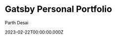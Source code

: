 ---
title: Gatsby Personal Portfolio
github: https://github.com/pycoder2000/portfolio-v4
demo: https://parthdesai.vercel.app/
author: Parth Desai
author_link: https://github.com/pycoder2000
date: 2023-02-22T00:00:00.000Z
description: Personal portfolio website template built with Gatsby
ssg:
  - Gatsby
css: null
cms: null
category:
  - Portfolio
draft: false
publish_date: '2022-05-31T12:19:08Z'
update_date: '2022-07-17T06:56:56Z'
github_star: 3
github_fork: 1
---
